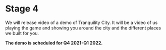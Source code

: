 # Stage 4

We will release video of a demo of Tranquility City. It will be a video of us playing the game and showing you around the city and the different places we built for you.

**The demo is scheduled for Q4 2021-Q1 2022.**

